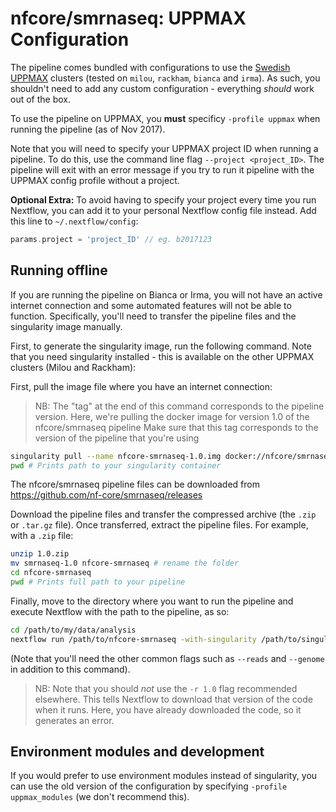 # nfcore/smrnaseq: UPPMAX Configuration

The pipeline comes bundled with configurations to use the [Swedish UPPMAX](https://www.uppmax.uu.se/) clusters (tested on `milou`, `rackham`, `bianca` and `irma`). As such, you shouldn't need to add any custom configuration - everything _should_ work out of the box.

To use the pipeline on UPPMAX, you **must** specificy `-profile uppmax` when running the pipeline (as of Nov 2017).

Note that you will need to specify your UPPMAX project ID when running a pipeline. To do this, use the command line flag `--project <project_ID>`. The pipeline will exit with an error message if you try to run it pipeline with the UPPMAX config profile without a project.

**Optional Extra:** To avoid having to specify your project every time you run Nextflow, you can add it to your personal Nextflow config file instead. Add this line to `~/.nextflow/config`:

```groovy
params.project = 'project_ID' // eg. b2017123
```

## Running offline
If you are running the pipeline on Bianca or Irma, you will not have an active internet connection and some automated features will not be able to function. Specifically, you'll need to transfer the pipeline files and the singularity image manually.

First, to generate the singularity image, run the following command. Note that you need singularity installed - this is available on the other UPPMAX clusters (Milou and Rackham):

First, pull the image file where you have an internet connection:

> NB: The "tag" at the end of this command corresponds to the pipeline version.
> Here, we're pulling the docker image for version 1.0 of the nfcore/smrnaseq pipeline
> Make sure that this tag corresponds to the version of the pipeline that you're using

```bash
singularity pull --name nfcore-smrnaseq-1.0.img docker://nfcore/smrnaseq:1.0
pwd # Prints path to your singularity container
```

The nfcore/smrnaseq pipeline files can be downloaded from https://github.com/nf-core/smrnaseq/releases

Download the pipeline files and transfer the compressed archive (the `.zip`
or `.tar.gz` file). Once transferred, extract the pipeline files.
For example, with a `.zip` file:

```bash
unzip 1.0.zip
mv smrnaseq-1.0 nfcore-smrnaseq # rename the folder
cd nfcore-smrnaseq
pwd # Prints full path to your pipeline
```

Finally, move to the directory where you want to run the pipeline
and execute Nextflow with the path to the pipeline, as so:

```bash
cd /path/to/my/data/analysis
nextflow run /path/to/nfcore-smrnaseq -with-singularity /path/to/singularity/nfcore-smrnaseq-1.0.img
```

(Note that you'll need the other common flags such as `--reads` and `--genome` in addition to this command).

> NB: Note that you should _not_ use the `-r 1.0` flag recommended elsewhere. This tells Nextflow to download
> that version of the code when it runs. Here, you have already downloaded the code, so it generates an error.


## Environment modules and development
If you would prefer to use environment modules instead of singularity, you can use the old version of the configuration by specifying `-profile uppmax_modules` (we don't recommend this).

